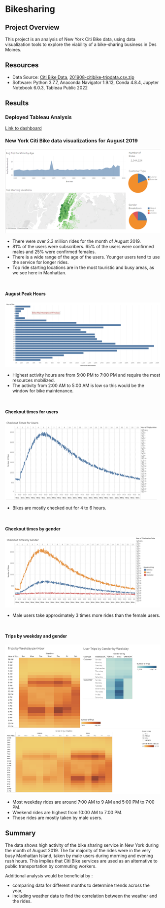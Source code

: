 # Bikesharing

## Project Overview
This project is an analysis of New York Citi Bike data, using data visualization tools to explore the viability of a bike-sharing business in Des Moines.

## Resources
- Data Source: [Citi Bike Data](https://www.citibikenyc.com/system-data), [201908-citibike-tripdata.csv.zip](https://s3.amazonaws.com/tripdata/201908-citibike-tripdata.csv.zip)
- Software: Python 3.7.7, Anaconda Navigator 1.9.12, Conda 4.8.4, Jupyter Notebook 6.0.3, Tableau Public 2022

## Results

### Deployed Tableau Analysis
[Link to dashboard](https://public.tableau.com/authoring/NYCBikesharing_16632768681650/NYCCitiBikeDB1#1)

### New York Citi Bike data visualizations for August 2019

<p align="center">
    <img src="https://github.com/clondon0792/Bikesharing/blob/main/Resources/Image.PNG"> 
</p>

- There were over 2.3 million rides for the month of August 2019.
- 81% of the users were subscribers. 65% of the users were confirmed males and 25% were confirmed females.
- There is a wide range of the age of the users. Younger users tend to use the service for longer rides.
- Top ride starting locations are in the most touristic and busy areas, as we see here in Manhattan.

<br>

#### August Peak Hours
<p align="center">
    <img src="https://github.com/clondon0792/Bikesharing/blob/main/Resources/Image2.PNG"> 
</p>

- Highest activity hours are from 5:00 PM to 7:00 PM and require the most resources mobilized.
- The activity from 2:00 AM to 5:00 AM is low so this would be the window for bike maintenance.

<br>

#### Checkout times for users
<p align="center">
    <img src="https://github.com/clondon0792/Bikesharing/blob/main/Resources/Image3.PNG"> 
</p>

- Bikes are mostly checked out for 4 to 6 hours.

<br>

#### Checkout times by gender
<p align="center">
    <img src="https://github.com/clondon0792/Bikesharing/blob/main/Resources/Image4.PNG"> 
</p>

- Male users take approximately 3 times more rides than the female users.

<br>

#### Trips by weekday and gender
<p align="center">
    <img src="https://github.com/clondon0792/Bikesharing/blob/main/Resources/Image5.PNG">
    <img src="https://github.com/clondon0792/Bikesharing/blob/main/Resources/Image6.PNG">
</p>

- Most weekday rides are around 7:00 AM to 9 AM and 5:00 PM to 7:00 PM.
- Weekend rides are highest from 10:00 AM to 7:00 PM.
- Those rides are mostly taken by male users.


## Summary
The data shows high activity of the bike sharing service in New York during the month of August 2019.
The far majority of the rides were in the very busy Manhattan Island, taken by male users during morning and evening rush hours. This implies that Citi Bike services are used as an alternative to public transportation by commuting workers.

Additional analysis would be beneficial by :
- comparing data for different months to determine trends across the year,
- including weather data to find the correlation between the weather and the rides. 
